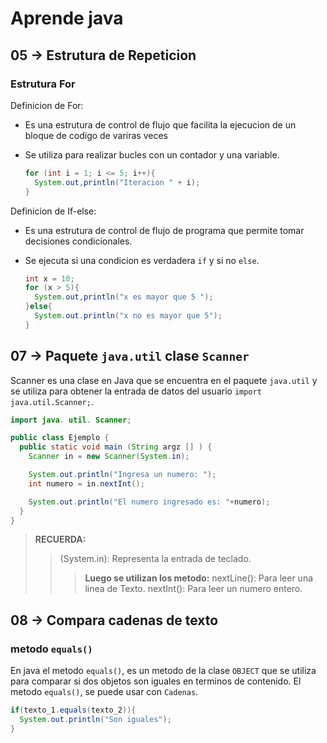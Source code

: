 # Aprende java

## 05 -> Estrutura de Repeticion
### Estrutura For
  Definicion de For:
  
  - Es una estrutura de control de flujo que facilita la ejecucion de un bloque de codigo de variras veces
  - Se utiliza para realizar bucles con un contador y una variable.
    
    ```JAVA
    for (int i = 1; i <= 5; i++){
      System.out,println("Iteracion " + i);
    }
    ```
      
  Definicion de If-else:
  - Es una estrutura de control de flujo de programa que permite tomar decisiones condicionales.
  - Se ejecuta si una condicion es verdadera `if` y si no `else`.
    
    ```java
    int x = 10;
    for (x > 5){
      System.out,println("x es mayor que 5 ");
    }else{
      System.out.println("x no es mayor que 5");
    }
    ```
      
## 07 -> Paquete `java.util` clase `Scanner`
Scanner es una clase en Java que se encuentra en el paquete `java.util` y se utiliza para obtener la entrada de datos del usuario `import java.util.Scanner;`.

```java
import java. util. Scanner;

public class Ejemplo {
  public static void main (String argz [] ) {
    Scanner in = new Scanner(System.in);

    System.out.println("Ingresa un numero: ");
    int numero = in.nextInt();

    System.out.println("El numero ingresado es: "+numero);
  }
}
```
> **RECUERDA:**
>> (System.in): Representa la entrada de teclado.
>>> **Luego se utilizan los metodo:**
>>> nextLine(): Para leer una linea de Texto.
>>> nextInt(): Para leer un numero entero.

## 08 -> Compara cadenas de texto
###  metodo `equals()`
En java el metodo `equals()`, es un metodo de la clase `OBJECT` que se utiliza para comparar si dos objetos son iguales en terminos de contenido.
El metodo `equals()`, se puede usar con `Cadenas`.
```java
if(texto_1.equals(texto_2)){
  System.out.println("Son iguales");
}
```
